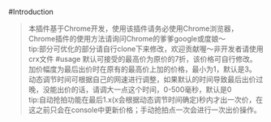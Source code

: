 #Introduction
>本插件基于Chrome开发，使用该插件请务必使用Chrome浏览器，Chrome插件的使用方法请询问Chrome的爹爹google或度娘～  
tip:部分可优化的部分请自行clone下来修改，欢迎贡献喔～非开发者请使用crx文件
#usage
>默认可接受的最高价为原价的7折，该价格可自行修改。  
>加价幅度为最后出价时在原有的最高价上加的价格，最小为1，默认是3。  
>动态调节时间可根据自己的网速进行调整，如果默认的时间导致最后出价过晚，没能出价的话，请调大一点这个时间，0-500毫秒，默认是0  
>tip:自动抢拍功能在最后1.x(x会根据动态调节时间确定)秒内才出一次价，在这之前只会在console中更新价格；手动抢拍点一次会进行一次出价操作。
